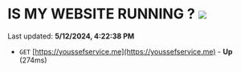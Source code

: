 # IS MY WEBSITE RUNNING ? [![](https://img.shields.io/static/v1?label=Sponsor&message=%E2%9D%A4&logo=GitHub&color=%23fe8e86)](https://github.com/sponsors/<username>)

Last updated: **5/12/2024, 4:22:38 PM**

- `GET` [https://youssefservice.me](https://youssefservice.me) - **Up** (274ms)
